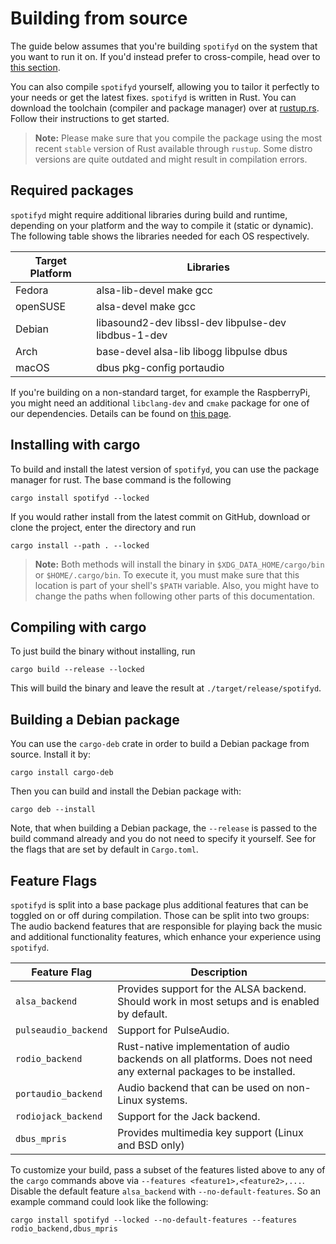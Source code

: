 # Building from source

The guide below assumes that you're building `spotifyd` on the system that you want to run it on. If you'd instead prefer to cross-compile, head over to [this section](./cross-compilation.md).

You can also compile `spotifyd` yourself, allowing you to tailor it perfectly to your needs or get the latest fixes. `spotifyd` is written in Rust. You can download the toolchain (compiler and package manager) over at [rustup.rs](https://rustup.rs). Follow their instructions to get started.

> __Note:__ Please make sure that you compile the package using the most recent `stable` version of Rust available through `rustup`. Some distro versions are quite outdated and might result in compilation errors.

## Required packages

`spotifyd` might require additional libraries during build and runtime, depending on your platform and the way to compile it (static or dynamic). The following table shows the libraries needed for each OS respectively.

| Target Platform | Libraries                                            |
|-----------------|------------------------------------------------------|
| Fedora          | alsa-lib-devel make gcc                              |
| openSUSE        | alsa-devel make gcc                                  |
| Debian          | libasound2-dev libssl-dev libpulse-dev libdbus-1-dev |
| Arch            | base-devel alsa-lib libogg libpulse dbus             |
| macOS           | dbus pkg-config portaudio                            |

If you're building on a non-standard target, for example the RaspberryPi, you might need an additional `libclang-dev` and `cmake` package for one of our dependencies. Details can be found on [this page](https://aws.github.io/aws-lc-rs/requirements/linux.html).

## Installing with cargo

To build and install the latest version of `spotifyd`, you can use the package manager for rust. The base command is the following

```console
cargo install spotifyd --locked
```

If you would rather install from the latest commit on GitHub, download or clone the project, enter the directory and run

```console
cargo install --path . --locked
```

> __Note:__ Both methods will install the binary in `$XDG_DATA_HOME/cargo/bin` or `$HOME/.cargo/bin`. To execute it, you must make sure that this location is part of your shell's `$PATH` variable. Also, you might have to change the paths when following other parts of this documentation.

## Compiling with cargo

To just build the binary without installing, run

```console
cargo build --release --locked
```

This will build the binary and leave the result at `./target/release/spotifyd`.

## Building a Debian package

You can use the `cargo-deb` crate in order to build a Debian package from source.
Install it by:

```console
cargo install cargo-deb
```

Then you can build and install the Debian package with:

```console
cargo deb --install
```

Note, that when building a Debian package, the `--release` is passed to the
build command already and you do not need to specify it yourself.  See for the
flags that are set by default in `Cargo.toml`.

## Feature Flags

`spotifyd` is split into a base package plus additional features that can be toggled on or off during compilation. Those can be split into two groups: The audio backend features that are responsible for playing back the music and additional functionality features, which enhance your experience using `spotifyd`.

| Feature Flag | Description                                                                         |
|--------------|-------------------------------------------------------------------------------------|
| `alsa_backend` | Provides support for the ALSA backend. Should work in most setups and is enabled by default. |
| `pulseaudio_backend` | Support for PulseAudio. |
| `rodio_backend` | Rust-native implementation of audio backends on all platforms. Does not need any external packages to be installed. |
| `portaudio_backend` | Audio backend that can be used on non-Linux systems. |
| `rodiojack_backend` | Support for the Jack backend. |
| `dbus_mpris`   | Provides multimedia key support (Linux and BSD only)                                |

To customize your build, pass a subset of the features listed above to any of the `cargo` commands above via `--features <feature1>,<feature2>,...`. Disable the default feature `alsa_backend` with `--no-default-features`. So an example command could look like the following:

```
cargo install spotifyd --locked --no-default-features --features rodio_backend,dbus_mpris
```
